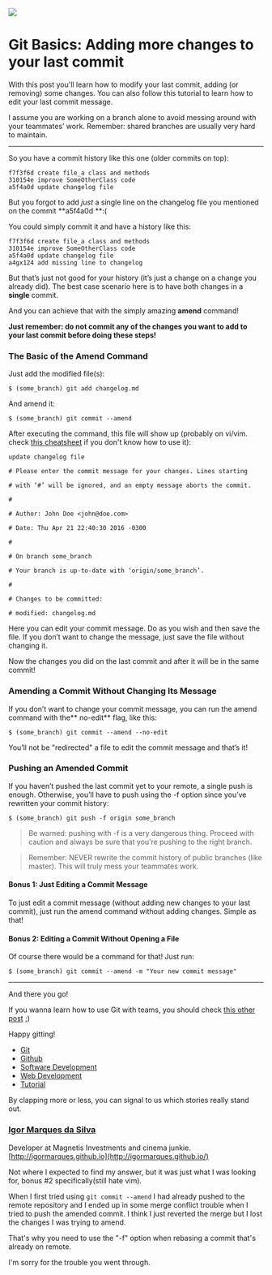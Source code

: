 ![](https://cdn-images-1.medium.com/max/1000/1*XFPXLVyqY0kDkvzIOaD9kw.png)

# Git Basics: Adding more changes to your last commit

With this post you'll learn how to modify your last commit, adding (or removing)
some changes. You can also follow this tutorial to learn how to edit your last
commit message.

I assume you are working on a branch alone to avoid messing around with your
teammates’ work. Remember: shared branches are usually very hard to maintain.

*****

So you have a commit history like this one (older commits on top):

    f7f3f6d create file_a class and methods
    310154e improve SomeOtherClass code
    a5f4a0d update changelog file

But you forgot to add *just* a single line on the changelog file you mentioned
on the commit **a5f4a0d **:(

You could simply commit it and have a history like this:

    f7f3f6d create file_a class and methods
    310154e improve SomeOtherClass code
    a5f4a0d update changelog file
    a4gx124 add missing line to changelog

But that’s just not good for your history (it’s just a change on a change you
already did). The best case scenario here is to have both changes in a
**single** commit.

And you can achieve that with the simply amazing **amend** command!

**Just remember: do not commit any of the changes you want to add to your last
commit before doing these steps!**

### The Basic of the Amend Command

Just add the modified file(s):

    $ (some_branch) git add changelog.md

And amend it:

    $ (some_branch) git commit --amend

After executing the command, this file will show up (probably on vi/vim. check
[this cheatsheet](https://www.fprintf.net/vimCheatSheet.html) if you don't know
how to use it):

    update changelog file

    # Please enter the commit message for your changes. Lines starting

    # with ‘#’ will be ignored, and an empty message aborts the commit.

    #

    # Author: John Doe <john@doe.com>

    # Date: Thu Apr 21 22:40:30 2016 -0300

    #

    # On branch some_branch

    # Your branch is up-to-date with ‘origin/some_branch’.

    #

    # Changes to be committed:

    # modified: changelog.md

Here you can edit your commit message. Do as you wish and then save the file. If
you don’t want to change the message, just save the file without changing it.

Now the changes you did on the last commit and after it will be in the same
commit!

### Amending a Commit Without Changing Its Message

If you don’t want to change your commit message, you can run the amend command
with the** no-edit** flag, like this:

    $ (some_branch) git commit --amend --no-edit

You’ll not be "redirected" a file to edit the commit message and that’s it!

### Pushing an Amended Commit

If you haven’t pushed the last commit yet to your remote, a single push is
enough. Otherwise, you’ll have to push using the -f option since you’ve
rewritten your commit history:

    $ (some_branch) git push -f origin some_branch

> Be warned: pushing with -f is a very dangerous thing. Proceed with caution and
> always be sure that you’re pushing to the right branch.

> Remember: NEVER rewrite the commit history of public branches (like master).
> This will truly mess your teammates work.

#### Bonus 1: Just Editing a Commit Message

To just edit a commit message (without adding new changes to your last commit),
just run the amend command without adding changes. Simple as that!

#### Bonus 2: Editing a Commit Without Opening a File

Of course there would be a command for that! Just run:

    $ (some_branch) git commit --amend -m "Your new commit message"

*****

And there you go!

If you wanna learn how to use Git with teams, you should check [this other
post](https://blog.codeminer42.com/git-workflow-basics-d405746f6205) ;)

Happy gitting!

* [Git](https://medium.com/tag/git?source=post)
* [Github](https://medium.com/tag/github?source=post)
* [Software Development](https://medium.com/tag/software-development?source=post)
* [Web Development](https://medium.com/tag/web-development?source=post)
* [Tutorial](https://medium.com/tag/tutorial?source=post)

By clapping more or less, you can signal to us which stories really stand out.

### [Igor Marques da Silva](https://medium.com/@igor_marques)

Developer at Magnetis Investments and cinema junkie.
[http://igormarques.github.io](http://igormarques.github.io/)

Not where I expected to find my answer, but it was just what I was looking for,
bonus #2 specifically(still hate vim).

When I first tried using `git commit --amend` I had already pushed to the remote
repository and I ended up in some merge conflict trouble when I tried to push
the amended commit. I think I just reverted the merge but I lost the changes I
was trying to amend.

That's why you need to use the "-f" option when rebasing a commit that's already
on remote.

I'm sorry for the trouble you went through.
